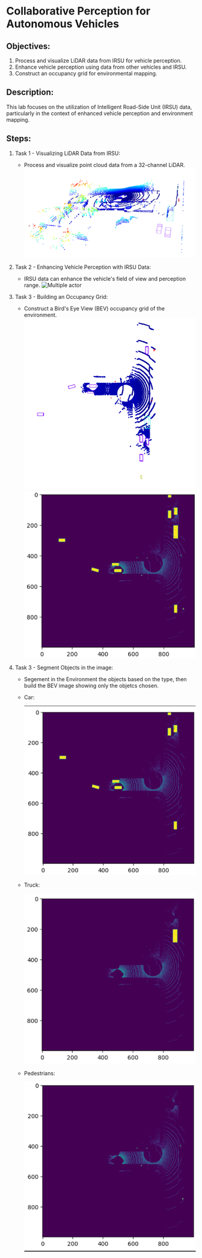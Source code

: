
# Collaborative Perception for Autonomous Vehicles

## Objectives:
1. Process and visualize LiDAR data from IRSU for vehicle perception.
2. Enhance vehicle perception using data from other vehicles and IRSU.
3. Construct an occupancy grid for environmental mapping.

## Description:
This lab focuses on the utilization of Intelligent Road-Side Unit (IRSU) data, particularly in the context of enhanced vehicle perception and environment mapping.

## Steps:
1. Task 1 - Visualizing LiDAR Data from IRSU:
   - Process and visualize point cloud data from a 32-channel LiDAR.
     ![Single actor](https://github.com/RaffaelePumpo/Cooperative_perception/blob/main/lab1/Single_vehicle.png)

2. Task 2 - Enhancing Vehicle Perception with IRSU Data:
   - IRSU data can enhance the vehicle's field of view and perception range.
   ![Multiple actor](https://github.com/RaffaelePumpo/Cooperative_perception/blob/main/lab1/Multiple_vehicle.png)

3. Task 3 - Building an Occupancy Grid:
   - Construct a Bird's Eye View (BEV) occupancy grid of the environment.
     ![Top view environment](https://github.com/RaffaelePumpo/Cooperative_perception/blob/main/lab1/BEV_env.png)
     ![BEV](https://github.com/RaffaelePumpo/Cooperative_perception/blob/main/lab1/BEV.png)

3. Task 3 - Segment Objects in the image: 
   - Segement in the Environment the objects based on the type, then build the BEV image showing only the objetcs chosen.
   - Car:
     
     ![Cars](https://github.com/RaffaelePumpo/Cooperative_perception/blob/main/lab1/Car.png)
     
   - Truck:

     ![Truck](https://github.com/RaffaelePumpo/Cooperative_perception/blob/main/lab1/Truck.png)
   
   - Pedestrians:

     ![Pedestrians](https://github.com/RaffaelePumpo/Cooperative_perception/blob/main/lab1/PEdestrians.png)

